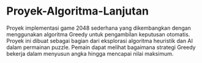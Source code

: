 # Proyek-Algoritma-Lanjutan
Proyek implementasi game 2048 sederhana yang dikembangkan dengan menggunakan algoritma Greedy untuk pengambilan keputusan otomatis.  Proyek ini dibuat sebagai bagian dari eksplorasi algoritma heuristik dan AI dalam permainan puzzle. Pemain dapat melihat bagaimana strategi Greedy bekerja dalam menyusun angka hingga mencapai nilai maksimum.
